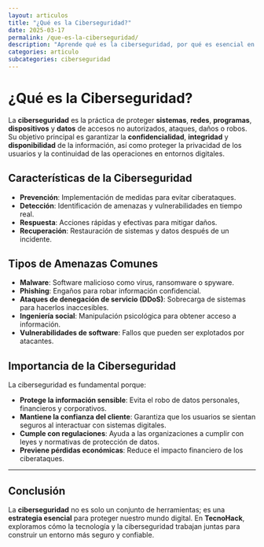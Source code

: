 ```yaml
---
layout: articulos
title: "¿Qué es la Ciberseguridad?"
date: 2025-03-17
permalink: /que-es-la-ciberseguridad/
description: "Aprende qué es la ciberseguridad, por qué es esencial en el mundo digital y cómo protege tus datos y sistemas de ciberataques. Todo lo que necesitas saber en un solo lugar."
categories: articulo
subcategories: ciberseguridad
---
```


# ¿Qué es la Ciberseguridad?

La **ciberseguridad** es la práctica de proteger **sistemas**, **redes**, **programas**, **dispositivos** y **datos** de accesos no autorizados, ataques, daños o robos. Su objetivo principal es garantizar la **confidencialidad**, **integridad** y **disponibilidad** de la información, así como proteger la privacidad de los usuarios y la continuidad de las operaciones en entornos digitales.

## Características de la Ciberseguridad
- **Prevención**: Implementación de medidas para evitar ciberataques.
- **Detección**: Identificación de amenazas y vulnerabilidades en tiempo real.
- **Respuesta**: Acciones rápidas y efectivas para mitigar daños.
- **Recuperación**: Restauración de sistemas y datos después de un incidente.

## Tipos de Amenazas Comunes
- **Malware**: Software malicioso como virus, ransomware o spyware.
- **Phishing**: Engaños para robar información confidencial.
- **Ataques de denegación de servicio (DDoS)**: Sobrecarga de sistemas para hacerlos inaccesibles.
- **Ingeniería social**: Manipulación psicológica para obtener acceso a información.
- **Vulnerabilidades de software**: Fallos que pueden ser explotados por atacantes.

## Importancia de la Ciberseguridad
La ciberseguridad es fundamental porque:
- **Protege la información sensible**: Evita el robo de datos personales, financieros y corporativos.
- **Mantiene la confianza del cliente**: Garantiza que los usuarios se sientan seguros al interactuar con sistemas digitales.
- **Cumple con regulaciones**: Ayuda a las organizaciones a cumplir con leyes y normativas de protección de datos.
- **Previene pérdidas económicas**: Reduce el impacto financiero de los ciberataques.

---

## Conclusión
La **ciberseguridad** no es solo un conjunto de herramientas; es una **estrategia esencial** para proteger nuestro mundo digital. En **TecnoHack**, exploramos cómo la tecnología y la ciberseguridad trabajan juntas para construir un entorno más seguro y confiable.